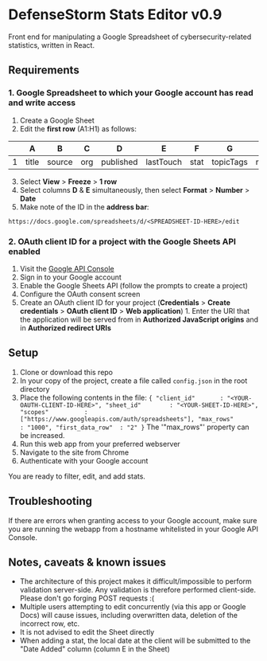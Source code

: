 # DefenseStorm Stats Editor v0.9
Front end for manipulating a Google Spreadsheet of cybersecurity-related statistics, written in React.

## Requirements
### 1. Google Spreadsheet to which your Google account has read and write access  
  1. Create a Google Sheet
  2. Edit the __first row__ (A1:H1) as follows:
  
  |   | A     | B      | C   | D         | E         | F    | G         | H   |
  |---|-------|--------|-----|-----------|-----------|------|-----------|-----|
  | 1 | title | source | org | published | lastTouch | stat | topicTags | row |
  
  3. Select __View__ > __Freeze__ > __1 row__
  4. Select columns __D__ & __E__ simultaneously, then select __Format__ > __Number__ > __Date__
  5. Make note of the ID in the __address bar__:
  
  `https://docs.google.com/spreadsheets/d/<SPREADSHEET-ID-HERE>/edit`
  
### 2. OAuth client ID for a project with the Google Sheets API enabled
  1. Visit the [Google API Console](https://console.developers.google.com)
  2. Sign in to your Google account
  3. Enable the Google Sheets API (follow the prompts to create a project)
  4. Configure the OAuth consent screen
  5. Create an OAuth client ID for your project (__Credentials__ > __Create credentials__ > __OAuth client ID__ > __Web application__)
    1. Enter the URI that the application will be served from in __Authorized JavaScript origins__ and in __Authorized redirect URIs__

## Setup
1. Clone or download this repo
2. In your copy of the project, create a file called `config.json` in the root directory
3. Place the following contents in the file:
  `{
    "client_id"       : "<YOUR-OAUTH-CLIENT-ID-HERE>",
    "sheet_id"        : "<YOUR-SHEET-ID-HERE>",
    "scopes"          : ["https://www.googleapis.com/auth/spreadsheets"],
    "max_rows"        : "1000",
    "first_data_row"  : "2"
  }`
  The '"max_rows"' property can be increased.
4. Run this web app from your preferred webserver
5. Navigate to the site from Chrome
6. Authenticate with your Google account

You are ready to filter, edit, and add stats.

## Troubleshooting
If there are errors when granting access to your Google account, make sure you are running the webapp from a hostname whitelisted in your Google API Console.

## Notes, caveats & known issues
* The architecture of this project makes it difficult/impossible to perform validation server-side. Any validation is therefore performed client-side. Please don't go forging POST requests :(
* Multiple users attempting to edit concurrently (via this app or Google Docs) will cause issues, including overwritten data, deletion of the incorrect row, etc.
* It is not advised to edit the Sheet directly
* When adding a stat, the local date at the client will be submitted to the "Date Added" column (column E in the Sheet)

